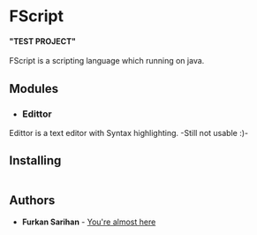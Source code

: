 # FScript
#### "TEST PROJECT"

FScript is a scripting language which running on java.

## Modules

* ### Edittor

Edittor is a text editor with Syntax highlighting.
-Still not usable :)-

## Installing

```

```

## Authors

* **Furkan Sarihan** - [You're almost here](https://github.com/furkansarihan)


